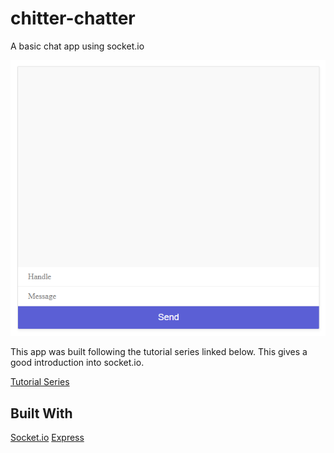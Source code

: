 # chitter-chatter
A basic chat app using socket.io

![App View](src/public/app-look.png)

This app was built following the tutorial series linked below. This gives a good introduction into socket.io.

[Tutorial Series](https://www.youtube.com/playlist?list=PL4cUxeGkcC9i4V-_ZVwLmOusj8YAUhj_9)

## Built With

[Socket.io](https://github.com/socketio/socket.io)
[Express](https://github.com/expressjs/express)
